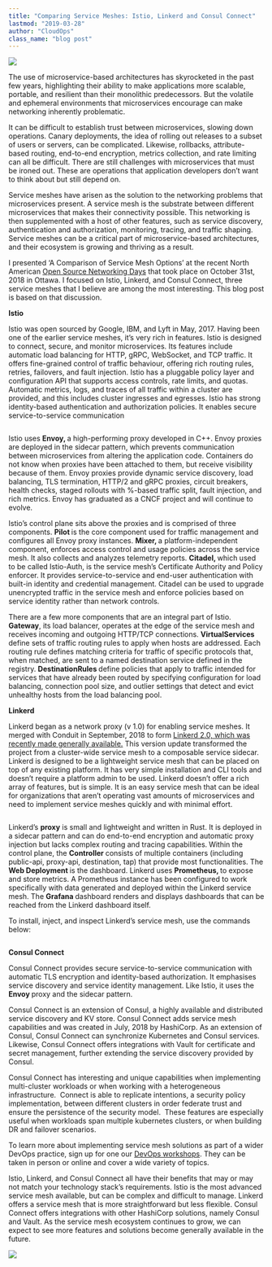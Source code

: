 ```yaml
---
title: "Comparing Service Meshes: Istio, Linkerd and Consul Connect"
lastmod: "2019-03-28"
author: "CloudOps"
class_name: "blog post"
---
```


<img src="/images/blog/post/ComparingServiceMesh.jpg" class="main-blog-image">

<p>The use of microservice-based architectures has skyrocketed in the past few years, highlighting their ability to make applications more scalable, portable, and resilient than their monolithic predecessors. But the volatile and ephemeral environments that microservices encourage can make networking inherently problematic.</p>

<p>It can be difficult to establish trust between microservices, slowing down operations. Canary deployments, the idea of rolling out releases to a subset of users or servers, can be complicated. Likewise, rollbacks, attribute-based routing, end-to-end encryption, metrics collection, and rate limiting can all be difficult. There are still challenges with microservices that must be ironed out. These are operations that application developers don’t want to think about but still depend on.</p>

<p>Service meshes have arisen as the solution to the networking problems that microservices present. A service mesh is the substrate between different microservices that makes their connectivity possible. This networking is then supplemented with a host of other features, such as service discovery, authentication and authorization, monitoring, tracing, and traffic shaping. Service meshes can be a critical part of microservice-based architectures, and their ecosystem is growing and thriving as a result.</p>

<p>I presented ‘A Comparison of Service Mesh Options’ at the recent North American <a href="https://events.linuxfoundation.org/events/osn_days_2018/?utm_content=78780211&amp;utm_medium=social&amp;utm_source=linkedin">Open Source Networking Days</a> that took place on October 31st, 2018 in Ottawa. I focused on Istio, Linkerd, and Consul Connect, three service meshes that I believe are among the most interesting. This blog post is based on that discussion.</p>

<p><strong>Istio</strong></p>

<p>Istio was open sourced by Google, IBM, and Lyft in May, 2017. Having been one of the earlier service meshes, it’s very rich in features. Istio is designed to connect, secure, and monitor microservices. Its features include automatic load balancing for HTTP, gRPC, WebSocket, and TCP traffic. It offers fine-grained control of traffic behaviour, offering rich routing rules, retries, failovers, and fault injection. Istio has a pluggable policy layer and configuration API that supports access controls, rate limits, and quotas. Automatic metrics, logs, and traces of all traffic within a cluster are provided, and this includes cluster ingresses and egresses. Istio has strong identity-based authentication and authorization policies. It enables secure service-to-service communication</p>

<figure class="wp-block-image"><img src="https://lh4.googleusercontent.com/lgf8864y3CWcXV-E1fROnEi553v1cbVoJTPLDGfnK0-HaMF_qcIp3Ff9M4qrMcYOs-Dp8nxYlWkzfLf6fPCb9gc2CaIMlCHTVLzY1oghfTYNHa5ukppkdo2qzLkdsHDYJjps1YDX" alt=""></figure>

<p>Istio uses <strong>Envoy, </strong>a high-performing proxy developed in C++. Envoy proxies are deployed in the sidecar pattern, which prevents communication between microservices from altering the application code. Containers do not know when proxies have been attached to them, but receive visibility because of them. Envoy proxies provide dynamic service discovery, load balancing, TLS termination, HTTP/2 and gRPC proxies, circuit breakers, health checks, staged rollouts with %-based traffic split, fault injection, and rich metrics. Envoy has graduated as a CNCF project and will continue to evolve.</p>

<p>Istio’s control plane sits above the proxies and is comprised of three components. <strong>Pilot </strong>is the core component used for traffic management and configures all Envoy proxy instances. <strong>Mixer, </strong>a platform-independent component, enforces access control and usage policies across the service mesh. It also collects and analyzes telemetry reports. <strong>Citadel, </strong>which used to be called Istio-Auth, is the service mesh’s Certificate Authority and Policy enforcer. It provides service-to-service and end-user authentication with built-in identity and credential management. Citadel can be used to upgrade unencrypted traffic in the service mesh and enforce policies based on service identity rather than network controls.</p>

<p>There are a few more components that are an integral part of Istio. <strong>Gateway</strong>, its load balancer, operates at the edge of the service mesh and receives incoming and outgoing HTTP/TCP connections. <strong>VirtualServices </strong>define sets of traffic routing rules to apply when hosts are addressed. Each routing rule defines matching criteria for traffic of specific protocols that, when matched, are sent to a named destination service defined in the registry. <strong>DestinationRules </strong>define policies that apply to traffic intended for services that have already been routed by specifying configuration for load balancing, connection pool size, and outlier settings that detect and evict unhealthy hosts from the load balancing pool.</p>

<p><strong>Linkerd</strong></p>

<p>Linkerd began as a network proxy (v 1.0) for enabling service meshes. It merged with Conduit in September, 2018 to form <a href="https://www.cncf.io/blog/2018/09/18/linkerd-2-0-in-general-availability/">Linkerd 2.0, which was recently made generally available.</a> This version update transformed the project from a cluster-wide service mesh to a composable service sidecar. Linkerd is designed to be a lightweight service mesh that can be placed on top of any existing platform. It has very simple installation and CLI tools and doesn’t require a platform admin to be used. Linkerd doesn’t offer a rich array of features, but is simple. It is an easy service mesh that can be ideal for organizations that aren’t operating vast amounts of microservices and need to implement service meshes quickly and with minimal effort.</p>

<figure class="wp-block-image"><img src="https://lh3.googleusercontent.com/MTqv5KxffTNiSzDQEyMp7PAGqXvhOhQiuwZRCtsPmJs9wvk7CiN3Ez1e8kr8ZKVC5cojS7oueZaJSncXy5oiHQ29qY-k5SY_5S5Lju47s3Qxi4iGaCi5QqTeidqPE_YD9k5dDQG7" alt=""></figure>

<p>Linkerd’s <strong>proxy</strong> is small and lightweight and written in Rust. It is deployed in a sidecar pattern and can do end-to-end encryption and automatic proxy injection but lacks complex routing and tracing capabilities.<strong> </strong>Within the control plane, the <strong>Controller </strong>consists of multiple containers (including public-api, proxy-api, destination, tap) that provide most functionalities. The <strong>Web Deployment </strong>is the dashboard. Linkerd uses <strong>Prometheus, </strong>to expose and store metrics. A Prometheus instance has been configured to work specifically with data generated and deployed within the Linkerd service mesh. The <strong>Grafana </strong>dashboard renders and displays dashboards that can be reached from the Linkerd dashboard itself.</p>

<p>To install, inject, and inspect Linkerd’s service mesh, use the commands below:</p>

<figure class="wp-block-image"><img src="https://lh6.googleusercontent.com/TLS8xSslkQJYmtVmtzRGMRFkrV3sOBaQW3EhVMJ9Ax7b1DonDfnNuU4ksNTisGBTvkQ92PzwnJOzwunMTTBXBpizbbxctg07bGdu_mjrRJA2uEBoKFqaRoI3vuu5HeNht0Zk8IJh" alt=""></figure>

<p><strong>Consul Connect</strong></p>
<p>Consul Connect provides secure service-to-service communication with automatic TLS encryption and identity-based authorization. It emphasises service discovery and service identity management. Like Istio, it uses the <strong>Envoy </strong>proxy and the sidecar pattern.</p>
<p>Consul Connect is an extension of Consul, a highly available and distributed service discovery and KV store. Consul Connect adds service mesh capabilities and was created in July, 2018 by HashiCorp. As an extension of Consul, Consul Connect can synchronize Kubernetes and Consul services. Likewise, Consul Connect offers integrations with Vault for certificate and secret management, further extending the service discovery provided by Consul.</p>
<p>Consul Connect has interesting and unique capabilities when implementing multi-cluster workloads or when working with a heterogeneous infrastructure. &nbsp;Connect is able to replicate intentions, a security policy implementation, between different clusters in order federate trust and ensure the persistence of the security model. &nbsp;These features are especially useful when workloads span multiple kubernetes clusters, or when building DR and failover scenarios.</p>
<p>To learn more about implementing service mesh solutions as part of a wider DevOps practice, sign up for one our <a href="https://www.cloudops.com/workshops/">DevOps workshops</a>. They can be taken in person or online and cover a wide variety of topics.</p>
<p>Istio, Linkerd, and Consul Connect all have their benefits that may or may not match your technology stack’s requirements. Istio is the most advanced service mesh available, but can be complex and difficult to manage. Linkerd offers a service mesh that is more straightforward but less flexible. Consul Connect offers integrations with other HashiCorp solutions, namely Consul and Vault. As the service mesh ecosystem continues to grow, we can expect to see more features and solutions become generally available in the future.</p>
<div class="row">
    <div class="col-xl-8 offset-xl-2 col-lg-10 offset-lg-1 col-md-10 offset-md-1 col-sm-12 col-xs-12 cta-image">
      <img src="/images/blog/cta/devops-workshop.webp">
    </div>
</div>